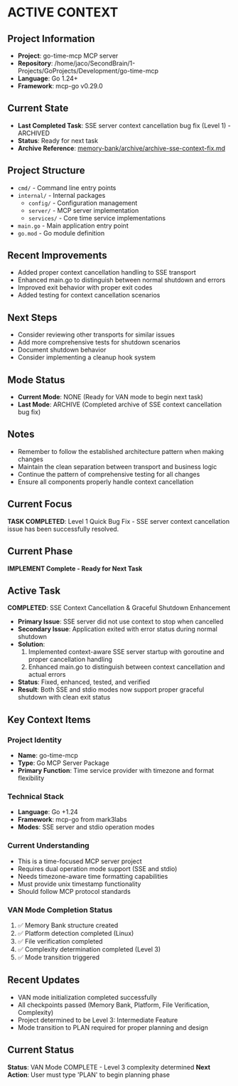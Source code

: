 # ACTIVE CONTEXT

## Project Information
- **Project**: go-time-mcp MCP server
- **Repository**: /home/jaco/SecondBrain/1-Projects/GoProjects/Development/go-time-mcp
- **Language**: Go 1.24+
- **Framework**: mcp-go v0.29.0

## Current State
- **Last Completed Task**: SSE server context cancellation bug fix (Level 1) - ARCHIVED
- **Status**: Ready for next task
- **Archive Reference**: [memory-bank/archive/archive-sse-context-fix.md](memory-bank/archive/archive-sse-context-fix.md)

## Project Structure
- `cmd/` - Command line entry points
- `internal/` - Internal packages
  - `config/` - Configuration management
  - `server/` - MCP server implementation
  - `services/` - Core time service implementations
- `main.go` - Main application entry point
- `go.mod` - Go module definition

## Recent Improvements
- Added proper context cancellation handling to SSE transport
- Enhanced main.go to distinguish between normal shutdown and errors
- Improved exit behavior with proper exit codes
- Added testing for context cancellation scenarios

## Next Steps
- Consider reviewing other transports for similar issues
- Add more comprehensive tests for shutdown scenarios
- Document shutdown behavior
- Consider implementing a cleanup hook system

## Mode Status
- **Current Mode**: NONE (Ready for VAN mode to begin next task)
- **Last Mode**: ARCHIVE (Completed archive of SSE context cancellation bug fix)

## Notes
- Remember to follow the established architecture pattern when making changes
- Maintain the clean separation between transport and business logic
- Continue the pattern of comprehensive testing for all changes
- Ensure all components properly handle context cancellation

## Current Focus
**TASK COMPLETED**: Level 1 Quick Bug Fix - SSE server context cancellation issue has been successfully resolved.

## Current Phase
**IMPLEMENT Complete - Ready for Next Task**

## Active Task
**COMPLETED**: SSE Context Cancellation & Graceful Shutdown Enhancement
- **Primary Issue**: SSE server did not use context to stop when cancelled
- **Secondary Issue**: Application exited with error status during normal shutdown
- **Solution**: 
  1. Implemented context-aware SSE server startup with goroutine and proper cancellation handling
  2. Enhanced main.go to distinguish between context cancellation and actual errors
- **Status**: Fixed, enhanced, tested, and verified
- **Result**: Both SSE and stdio modes now support proper graceful shutdown with clean exit status

## Key Context Items

### Project Identity
- **Name**: go-time-mcp
- **Type**: Go MCP Server Package
- **Primary Function**: Time service provider with timezone and format flexibility

### Technical Stack
- **Language**: Go +1.24
- **Framework**: mcp-go from mark3labs
- **Modes**: SSE server and stdio operation modes

### Current Understanding
- This is a time-focused MCP server project
- Requires dual operation mode support (SSE and stdio)
- Needs timezone-aware time formatting capabilities
- Must provide unix timestamp functionality
- Should follow MCP protocol standards

### VAN Mode Completion Status
1. ✅ Memory Bank structure created
2. ✅ Platform detection completed (Linux)
3. ✅ File verification completed
4. ✅ Complexity determination completed (Level 3)
5. ✅ Mode transition triggered

## Recent Updates
- VAN mode initialization completed successfully
- All checkpoints passed (Memory Bank, Platform, File Verification, Complexity)
- Project determined to be Level 3: Intermediate Feature
- Mode transition to PLAN required for proper planning and design

## Current Status
**Status**: VAN Mode COMPLETE - Level 3 complexity determined
**Next Action**: User must type 'PLAN' to begin planning phase 